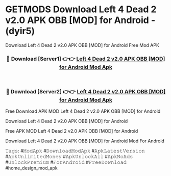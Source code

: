 # GETMODS Download Left 4 Dead 2 v2.0 APK   OBB [MOD] for Android - (dyir5)
Download Left 4 Dead 2 v2.0 APK   OBB [MOD] for Android Free Mod APK

<div align="center">
<h3>🔴 Download [Server1] 👉👉 <a href="https://apk-comot.site?title=Left_4_Dead_2_v2.0_APK___OBB_[MOD]_for_Android">Left 4 Dead 2 v2.0 APK   OBB [MOD] for Android Mod Apk</a></h3><br>

<h3>🔴 Download [Server2] 👉👉 <a href="https://apk-comot.site?title=Left_4_Dead_2_v2.0_APK___OBB_[MOD]_for_Android">Left 4 Dead 2 v2.0 APK   OBB [MOD] for Android Mod Apk</a></h3>
</div>


Free Download APK MOD Left 4 Dead 2 v2.0 APK   OBB [MOD] for Android

Download Left 4 Dead 2 v2.0 APK   OBB [MOD] for Android 

Free APK MOD Left 4 Dead 2 v2.0 APK   OBB [MOD] for Android 

Download Left 4 Dead 2 v2.0 APK   OBB [MOD] for Android Mod For Android

𝚃𝚊𝚐𝚜: #𝙼𝚘𝚍𝙰𝚙𝚔 #𝙳𝚘𝚠𝚗𝚕𝚘𝚊𝚍𝙼𝚘𝚍𝙰𝚙𝚔 #𝙰𝚙𝚔𝙻𝚊𝚝𝚎𝚜𝚝𝚅𝚎𝚛𝚜𝚒𝚘𝚗 #𝙰𝚙𝚔𝚄𝚗𝚕𝚒𝚖𝚒𝚝𝚎𝚍𝙼𝚘𝚗𝚎𝚢 #𝙰𝚙𝚔𝚄𝚗𝚕𝚘𝚌𝚔𝙰𝚕𝚕 #𝙰𝚙𝚔𝙽𝚘𝙰𝚍𝚜 #𝚄𝚗𝚕𝚘𝚌𝚔𝙿𝚛𝚎𝚖𝚒𝚞𝚖 #𝙵𝚘𝚛𝙰𝚗𝚍𝚛𝚘𝚒𝚍 #𝙵𝚛𝚎𝚎𝙳𝚘𝚠𝚗𝚕𝚘𝚊𝚍 #home_design_mod_apk